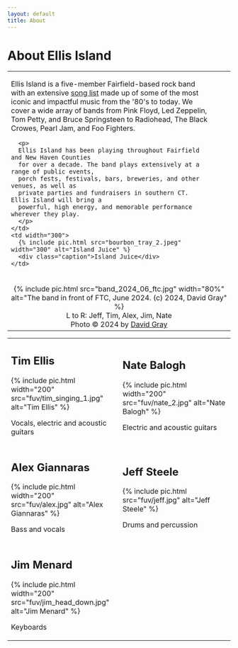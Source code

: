 ```yaml
---
layout: default
title: About
---
```


# About Ellis Island

<table class="about">
  <tr>
    <td style="padding-right: 3em;">
      <p>
      Ellis Island is a five-member Fairfield-based rock band with an extensive
      <a href="/song-list.html">song list</a> made up of some of the most iconic
      and impactful music from the '80's to today. We cover a wide array of
      bands from Pink Floyd, Led Zeppelin, Tom Petty, and Bruce Springsteen to
      Radiohead, The Black Crowes, Pearl Jam, and Foo Fighters.
      </p>

      <p>
      Ellis Island has been playing throughout Fairfield and New Haven Counties
      for over a decade. The band plays extensively at a range of public events,
      porch fests, festivals, bars, breweries, and other venues, as well as
      private parties and fundraisers in southern CT. Ellis Island will bring a
      powerful, high energy, and memorable performance wherever they play.
      </p>
    </td>
    <td width="300">
      {% include pic.html src="bourbon_tray_2.jpeg" width="300" alt="Island Juice" %}
      <div class="caption">Island Juice</div>
    </td>
  </tr>
  <tr>
    <td colspan="2" style="text-align: center;">
      <br/>
      {% include pic.html src="band_2024_06_ftc.jpg" width="80%"
                 alt="The band in front of FTC, June 2024. (c) 2024, David Gray" %}
      <br/>
      <div class="caption">
          L to R: Jeff, Tim, Alex, Jim, Nate
          <br/>
          Photo &copy; 2024 by <a href="https://www.graypeakimages.com/">David Gray</a>
      </div>
    </td>
  </tr>
</table>

<table class="bandpics" id="bandpics">
  <tr>
    <td class="bandmember" width="50%">
      <h2>Tim Ellis</h2>
      {% include pic.html width="200" src="fuv/tim_singing_1.jpg" alt="Tim Ellis" %}
      <p>Vocals, electric and acoustic guitars</p>
    </td>
    <td class="bandmember" width="50%">
      <h2>Nate Balogh</h2>
      {% include pic.html width="200" src="fuv/nate_2.jpg" alt="Nate Balogh" %}
      <p>Electric and acoustic guitars</p>
    </td>
  </tr>
  <tr>
    <td class="bandmember" width="50%">
      <h2>Alex Giannaras</h2>
      {% include pic.html width="200" src="fuv/alex.jpg" alt="Alex Giannaras" %}
      <p>Bass and vocals</p>
    </td>
    <td class="bandmember" width="50%">
      <h2>Jeff Steele</h2>
      {% include pic.html src="fuv/jeff.jpg" alt="Jeff Steele" %}
      <p>Drums and percussion</p>
    </td>
  </tr>
  <tr>
    <td class="bandmember" width="50%">
      <h2>Jim Menard</h2>
      {% include pic.html width="200" src="fuv/jim_head_down.jpg" alt="Jim Menard" %}
      <p>Keyboards</p>
    </td>
    <td width="50%">&nbsp;</td>
  </tr>
</table>
